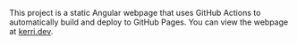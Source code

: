 This project is a static Angular webpage that uses GitHub Actions to automatically build and deploy to GitHub Pages. You can view the webpage at [kerri.dev](https://kerri.dev).